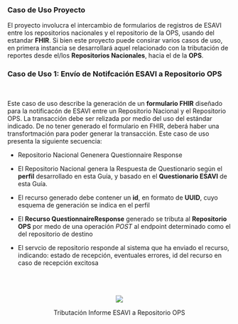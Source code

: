 ### Caso de Uso Proyecto

El proyecto involucra el intercambio de formularios de registros de ESAVI entre los repositorios nacionales y el repositorio de la OPS, usando del estandar **FHIR**. Si bien este proyecto puede consirar varios casos de uso, en primera instancia se desarrollará aquel relacionado con la tributación de reportes desde el/los **Repositorios Nacionales**, hacia el de la **OPS**.

### Caso de Uso 1: Envío de Notifcación ESAVI a Repositorio OPS
<br>

Este caso de uso describe la generación de un **formulario FHIR** diseñado para la notificacón de ESAVI entre un Repositorio Nacional y el Repositorio OPS. La transacción debe ser relizada por medio del uso del estándar indicado. De no tener generado el formulario en FHIR, deberá haber una transfortmación para poder generar la transacción. Este caso de uso presenta la siguiente secuencia:
<br>

* Repositorio Nacional Genenera Questionnaire Response

*  El Repositorio Nacional genera la Respuesta de Questionario según el **perfil** desarrollado en esta Guía, y basado en el **Questionario ESAVI** de esta Guía.
*  El recurso generado debe contener un **id**, en formato de **UUID**, cuyo esquema de generación se indica en el perfil
*  El **Recurso QuestionnaireResponse** generado se tributa al **Repositorio OPS** por medo de una operación *POST* al endpoint determinado como el del repositorio de destino
* El servcio de repositorio responde al sistema que ha enviado el recurso, indicando: estado de recepción, eventuales errores, id del recurso en caso de recepción excitosa
<br>


<br>
<br>


<div align="center">
  <img src="CU1ESAVI.png"> 
  <p>Tributación Informe ESAVI a Repositorio OPS</p>
</div>

<br>


